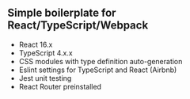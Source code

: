 ## Simple boilerplate for React/TypeScript/Webpack

- React 16.x
- TypeScript 4.x.x
- CSS modules with type definition auto-generation
- Eslint settings for TypeScript and React (Airbnb)
- Jest unit testing
- React Router preinstalled
